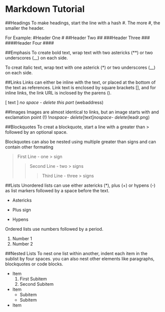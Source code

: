 # Markdown Tutorial

##Headings
To make headings, start the line with a hash #. The more #, the smaller the header.

For Example:
#Header
One # 
##Header
Two ##
###Header
Three ###
####Header
Four ####

##Emphasis
To create bold text, wrap text with two astericks (**) or two underscores (__) on each side. 

To creat italic text, wrap text with one asterick (*) or two underscores (__) on each side. 

##Links
Links can either be inline with the text, or placed at the bottom of the text as references. Link text is enclosed by square brackets [], and for inline links, the link URL is inclosed by the parens ().

[ text ] *no space - delete this part* (webaddress)

##Images
Images are almost identical to links, but an image starts with and exclamation point (!)
!*nospace- delete*[text]*nospace- delete*(leadr.png)

##Blockquotes
To creat a blockquote, start a line with a greater than > followed by an optional space. 

Blockquotes can also be nested using multiple greater than signs and can contain other formating

>First Line - one > sign
>>Second Line - two > signs
>>>Third Line - three > signs

##Lists
Unordered lists can use either astericks (*), plus (+) or hypens (-) as list markers followed by a space before the text. 

* Astericks
+ Plus sign
- Hypens

Ordered lists use numbers followed by a period.

1. Number 1
2. Number 2

##Nested Lists
To nest one list within another, indent each item in the sublist by four spaces. you can also nest other elements like paragraphs, blockquotes or code blocks.
* Item
    1. First Subitem
    2. Second Subitem
* Item
    - Subitem
    - Subitem
* Item
